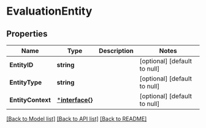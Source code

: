 # EvaluationEntity

## Properties
Name | Type | Description | Notes
------------ | ------------- | ------------- | -------------
**EntityID** | **string** |  | [optional] [default to null]
**EntityType** | **string** |  | [optional] [default to null]
**EntityContext** | [***interface{}**](interface{}.md) |  | [optional] [default to null]

[[Back to Model list]](../README.md#documentation-for-models) [[Back to API list]](../README.md#documentation-for-api-endpoints) [[Back to README]](../README.md)

